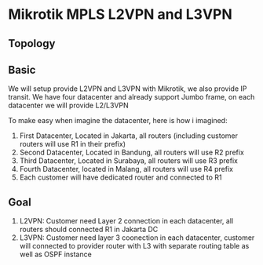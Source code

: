 # Mikrotik MPLS L2VPN and L3VPN

## Topology

## Basic

We will setup provide L2VPN and L3VPN with Mikrotik, we also provide IP transit.
We have four datacenter and already support Jumbo frame, on each datacenter we will
provide L2/L3VPN

To make easy when imagine the datacenter, here is how i imagined:
1. First Datacenter, Located in Jakarta, all routers (including customer routers will use R1 in their prefix)
2. Second Datacenter, Located in Bandung, all routers will use R2 prefix
3. Third Datacenter, Located in Surabaya, all routers will use R3 prefix
4. Fourth Datacenter, located in Malang, all routers will use R4 prefix
5. Each customer will have dedicated router and connected to R1

## Goal
1. L2VPN: Customer need Layer 2 connection in each datacenter, all routers should connected
   R1 in Jakarta DC
2. L3VPN: Customer need layer 3 coonection in each datacenter, customer will connected to
   provider router with L3 with separate routing table as well as OSPF instance
